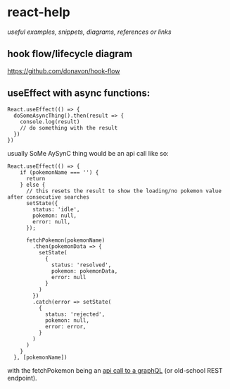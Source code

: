 # react-help
*useful examples, snippets, diagrams, references or links*


## hook flow/lifecycle diagram

https://github.com/donavon/hook-flow


## useEffect with async functions:

```
React.useEffect(() => {
  doSomeAsyncThing().then(result => {
    console.log(result)
    // do something with the result
  })
})
```

usually SoMe AySynC thing would be an api call like so:

```
React.useEffect(() => {
    if (pokemonName === '') {
      return
    } else {
      // this resets the result to show the loading/no pokemon value after consecutive searches
      setState({
        status: 'idle',
        pokemon: null,
        error: null,
      });

      fetchPokemon(pokemonName)
        .then(pokemonData => {
          setState(
            {
              status: 'resolved',
              pokemon: pokemonData,
              error: null
            }
          )
        })
        .catch(error => setState(
          {
            status: 'rejected',
            pokemon: null,
            error: error,
          }
        )
      )
    }
  }, [pokemonName])
  ```
  
  with the fetchPokemon being an
  [api call to a graphQL](https://github.com/kentcdodds/react-hooks/blob/119a8c9182664e7b28e6a426b7ca861f045f729e/src/pokemon.js#L10-L27) (or old-school REST endpoint).
